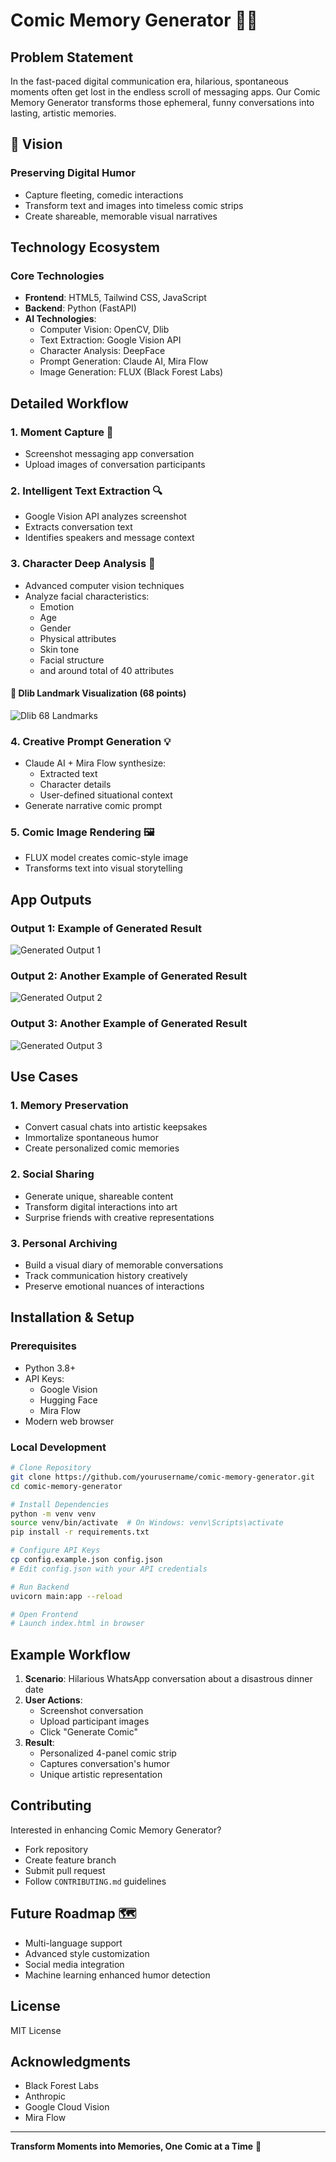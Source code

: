 # Comic Memory Generator 🎨📱

## Problem Statement

In the fast-paced digital communication era, hilarious, spontaneous moments often get lost in the endless scroll of messaging apps. Our Comic Memory Generator transforms those ephemeral, funny conversations into lasting, artistic memories.

## 🚀 Vision

### Preserving Digital Humor
- Capture fleeting, comedic interactions
- Transform text and images into timeless comic strips
- Create shareable, memorable visual narratives

## Technology Ecosystem

### Core Technologies
- **Frontend**: HTML5, Tailwind CSS, JavaScript
- **Backend**: Python (FastAPI)
- **AI Technologies**:
  - Computer Vision: OpenCV, Dlib
  - Text Extraction: Google Vision API
  - Character Analysis: DeepFace
  - Prompt Generation: Claude AI, Mira Flow
  - Image Generation: FLUX (Black Forest Labs)

## Detailed Workflow

### 1. Moment Capture 📸
- Screenshot messaging app conversation
- Upload images of conversation participants

### 2. Intelligent Text Extraction 🔍
- Google Vision API analyzes screenshot
- Extracts conversation text
- Identifies speakers and message context

### 3. Character Deep Analysis 👤
- Advanced computer vision techniques
- Analyze facial characteristics:
  - Emotion
  - Age
  - Gender
  - Physical attributes
  - Skin tone
  - Facial structure
  - and around total of 40 attributes
#### 🧠 Dlib Landmark Visualization (68 points)
![Dlib 68 Landmarks](./Dlib.jpeg)
### 4. Creative Prompt Generation 💡
- Claude AI + Mira Flow synthesize:
  - Extracted text
  - Character details
  - User-defined situational context
- Generate narrative comic prompt

### 5. Comic Image Rendering 🖼️
- FLUX model creates comic-style image
- Transforms text into visual storytelling

## App Outputs

### Output 1: Example of Generated Result
![Generated Output 1](https://github.com/mir4gee/Comic-Generator-MIRANETWORK/blob/main/WhatsApp%20Image%202025-01-25%20at%209.16.22%20PM.jpeg)

### Output 2: Another Example of Generated Result
![Generated Output 2](https://github.com/mir4gee/Comic-Generator-MIRANETWORK/blob/main/WhatsApp%20Image%202025-01-25%20at%209.28.36%20PM.jpeg)

### Output 3: Another Example of Generated Result
![Generated Output 3](https://github.com/mir4gee/Comic-Generator-MIRANETWORK/blob/main/WhatsApp%20Image%202025-07-20%20at%2014.24.53_2ebcd21d.jpg)

## Use Cases

### 1. Memory Preservation
- Convert casual chats into artistic keepsakes
- Immortalize spontaneous humor
- Create personalized comic memories

### 2. Social Sharing
- Generate unique, shareable content
- Transform digital interactions into art
- Surprise friends with creative representations

### 3. Personal Archiving
- Build a visual diary of memorable conversations
- Track communication history creatively
- Preserve emotional nuances of interactions

## Installation & Setup

### Prerequisites
- Python 3.8+
- API Keys:
  - Google Vision
  - Hugging Face
  - Mira Flow
- Modern web browser

### Local Development

```bash
# Clone Repository
git clone https://github.com/yourusername/comic-memory-generator.git
cd comic-memory-generator

# Install Dependencies
python -m venv venv
source venv/bin/activate  # On Windows: venv\Scripts\activate
pip install -r requirements.txt

# Configure API Keys
cp config.example.json config.json
# Edit config.json with your API credentials

# Run Backend
uvicorn main:app --reload

# Open Frontend
# Launch index.html in browser
```

## Example Workflow

1. **Scenario**: Hilarious WhatsApp conversation about a disastrous dinner date
2. **User Actions**:
   - Screenshot conversation
   - Upload participant images
   - Click "Generate Comic"
3. **Result**: 
   - Personalized 4-panel comic strip
   - Captures conversation's humor
   - Unique artistic representation

## Contributing

Interested in enhancing Comic Memory Generator?
- Fork repository
- Create feature branch
- Submit pull request
- Follow `CONTRIBUTING.md` guidelines

## Future Roadmap 🗺️
- Multi-language support
- Advanced style customization
- Social media integration
- Machine learning enhanced humor detection

## License
MIT License

## Acknowledgments
- Black Forest Labs
- Anthropic
- Google Cloud Vision
- Mira Flow

---

**Transform Moments into Memories, One Comic at a Time** 🌟
